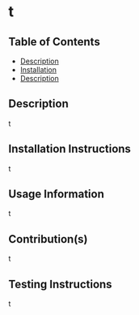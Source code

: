 # t
## Table of Contents
* [Description](#description)
* [Installation](#installation-instructions)
* [Description](#description)
## Description
t
## Installation Instructions
t
## Usage Information
t
## Contribution(s)
t
## Testing Instructions
t
